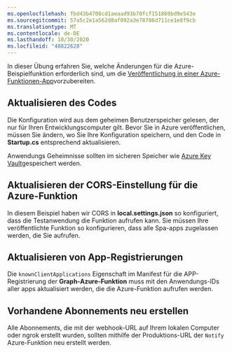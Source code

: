 ```yaml
---
ms.openlocfilehash: fbd43b4708cd1aeaad93b70fcf151869bd9e543e
ms.sourcegitcommit: 57a5c2e1a562d8af092a3e78786d711ce1e8f9cb
ms.translationtype: MT
ms.contentlocale: de-DE
ms.lasthandoff: 10/30/2020
ms.locfileid: "48822628"
---
```

<!-- markdownlint-disable MD002 MD041 -->

In dieser Übung erfahren Sie, welche Änderungen für die Azure-Beispielfunktion erforderlich sind, um die [Veröffentlichung in einer Azure-Funktionen-App](https://docs.microsoft.com/azure/azure-functions/functions-run-local#publish)vorzubereiten.

## <a name="update-code"></a>Aktualisieren des Codes

Die Konfiguration wird aus dem geheimen Benutzerspeicher gelesen, der nur für Ihren Entwicklungscomputer gilt. Bevor Sie in Azure veröffentlichen, müssen Sie ändern, wo Sie Ihre Konfiguration speichern, und den Code in **Startup.cs** entsprechend aktualisieren.

Anwendungs Geheimnisse sollten im sicheren Speicher wie [Azure Key Vault](https://docs.microsoft.com/azure/key-vault/general/overview)gespeichert werden.

## <a name="update-cors-setting-for-azure-function"></a>Aktualisieren der CORS-Einstellung für die Azure-Funktion

In diesem Beispiel haben wir CORS in **local.settings.json** so konfiguriert, dass die Testanwendung die Funktion aufrufen kann. Sie müssen Ihre veröffentlichte Funktion so konfigurieren, dass alle Spa-apps zugelassen werden, die Sie aufrufen.

## <a name="update-app-registrations"></a>Aktualisieren von App-Registrierungen

Die  `knownClientApplications` Eigenschaft im Manifest für die APP-Registrierung der **Graph-Azure-Funktion** muss mit den Anwendungs-IDs aller apps aktualisiert werden, die die Azure-Funktion aufrufen werden.

## <a name="recreate-existing-subscriptions"></a>Vorhandene Abonnements neu erstellen

Alle Abonnements, die mit der webhook-URL auf Ihrem lokalen Computer oder ngrok erstellt wurden, sollten mithilfe der Produktions-URL der `Notify` Azure-Funktion neu erstellt werden.
